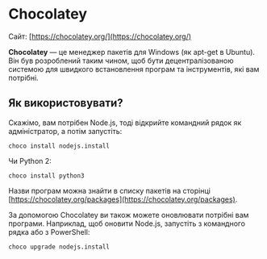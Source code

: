 # Chocolatey

Сайт: [https://chocolatey.org/](https://chocolatey.org/)

**Chocolatey** — це менеджер пакетів для Windows (як apt-get в Ubuntu). Він був розроблений таким чином, щоб бути децентралізованою системою для швидкого встановлення програм та інструментів, які вам потрібні.

## Як використовувати?

Скажімо, вам потрібен Node.js, тоді відкрийте командний рядок як адміністратор, а потім запустіть:

```
choco install nodejs.install
```

Чи Python 2:

```
choco install python3
```

Назви програм можна знайти в списку пакетів на сторінці [https://chocolatey.org/packages](https://chocolatey.org/packages).

За допомогою Chocolatey ви також можете оновлювати потрібні вам програми. Наприклад,  щоб оновити Node.js, запустіть з командного рядка або з PowerShell:

```
choco upgrade nodejs.install
```